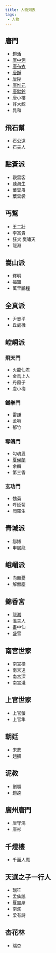 ```yaml
---
title: 人物列表
tags:
 - 人物
---
```


## 唐門
- 趙活
- [唐中翎](master)
- [唐布衣](brother1)
- [唐錚](brother2)
- [唐陞](brother3)
- [唐惟元](brother4)
- [唐默鈴](sister)
- 唐小樓
- 許大鯨
- 晁和

## 飛石幫
- 石公遠
- 石夫人

## 點蒼派
- 觀雲客
- 聽海生
- 葉雲舟
- 葉雲裳

## 丐幫
- 王二壯
- 李富貴
- 狂犬 樊嘯天
- 龍淵

## 嵩山派
- 釋明
- 福韞
- 萬里鵬程

## 全真派
- 尹志平
- 丘處機

## 崆峒派

### 飛天門
- 火龍仙君
- 金烏上人
- 丹霞子
- 虞小梅

### 鐵拳門
- 雷謙
- 孟嗔
- 郁竹

### 奪魄門
- 勾魂叟
- [夏侯蘭](girl6)
- 余麟
- 第三香

### 玄功門
- 魏菊
- 呼延菊
- 閻羅生

## 青城派
- 鄒博
- 申屠龍

## 峨嵋派
- 向無憂
- 解無塵

## 錦香宮
- [龍湘](girl4)
- 溫夫人
- 畫中仙
- 盛雪

## 南宮世家
- 南宮橫
- 南宮遠
- 南宮深
- 南宮淺

## 上官世家
- 上官螢
- 上官隼

## 朝廷
- 宋悲
- 趙擴

## 泥教
- 劉顎
- 趙逵

## 廣州唐門
- 唐守鴻
- 唐衫

## 千燈樓
- 千面人魔

## 天選之子一行人
- 瑞笙
- 孟仙謠
- 夏靈犀
- 南溪
- 梁有詩

## 杏花林
- 瑞杏